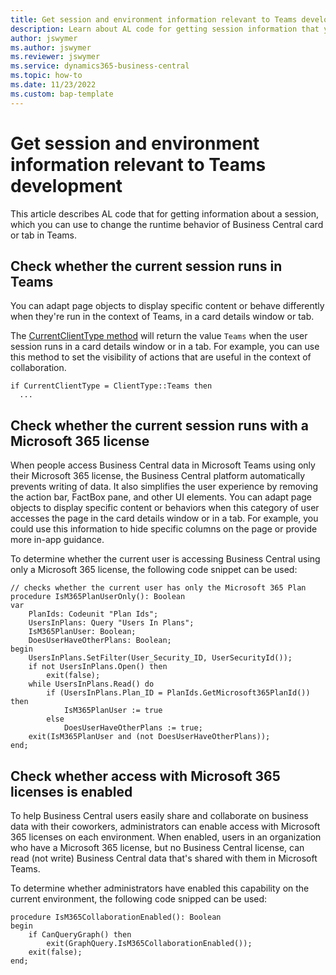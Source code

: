 ```yaml
---
title: Get session and environment information relevant to Teams development 
description: Learn about AL code for getting session information that you cn use to influence runtime behavior of a Business Central card or tab in Teams.
author: jswymer
ms.author: jswymer
ms.reviewer: jswymer
ms.service: dynamics365-business-central
ms.topic: how-to
ms.date: 11/23/2022
ms.custom: bap-template
---
```


# Get session and environment information relevant to Teams development

This article describes AL code that for getting information about a session, which you can use to change the runtime behavior of Business Central card or tab in Teams.

## Check whether the current session runs in Teams

You can adapt page objects to display specific content or behave differently when they're run in the context of Teams, in a card details window or tab.

The [CurrentClientType method](methods-auto/session/session-currentclienttype-method.md) will return the value `Teams` when the user session runs in a card details window or in a tab. For example, you can use this method to set the visibility of actions that are useful in the context of collaboration.

```AL
if CurrentClientType = ClientType::Teams then  
  ...  
```

## Check whether the current session runs with a Microsoft 365 license

When people access Business Central data in Microsoft Teams using only their Microsoft 365 license, the Business Central platform automatically prevents writing of data. It also simplifies the user experience by removing the action bar, FactBox pane, and other UI elements. You can adapt page objects to display specific content or behaviors when this category of user accesses the page in the card details window or in a tab. For example, you could use this information to hide specific columns on the page or provide more in-app guidance.

To determine whether the current user is accessing Business Central using only a Microsoft 365 license, the following code snippet can be used:

```AL
// checks whether the current user has only the Microsoft 365 Plan 
procedure IsM365PlanUserOnly(): Boolean 
var 
    PlanIds: Codeunit "Plan Ids"; 
    UsersInPlans: Query "Users In Plans"; 
    IsM365PlanUser: Boolean; 
    DoesUserHaveOtherPlans: Boolean; 
begin 
    UsersInPlans.SetFilter(User_Security_ID, UserSecurityId()); 
    if not UsersInPlans.Open() then 
        exit(false); 
    while UsersInPlans.Read() do 
        if (UsersInPlans.Plan_ID = PlanIds.GetMicrosoft365PlanId()) then 
            IsM365PlanUser := true 
        else 
            DoesUserHaveOtherPlans := true; 
    exit(IsM365PlanUser and (not DoesUserHaveOtherPlans)); 
end; 
```

## Check whether access with Microsoft 365 licenses is enabled

To help Business Central users easily share and collaborate on business data with their coworkers, administrators can enable access with Microsoft 365 licenses on each environment. When enabled, users in an organization who have a Microsoft 365 license, but no Business Central license, can read (not write) Business Central data that's shared with them in Microsoft Teams.

To determine whether administrators have enabled this capability on the current environment, the following code snipped can be used:

```AL
procedure IsM365CollaborationEnabled(): Boolean 
begin 
    if CanQueryGraph() then 
        exit(GraphQuery.IsM365CollaborationEnabled()); 
    exit(false); 
end; 
```
